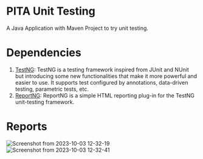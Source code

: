 # PITA Unit Testing
A Java Application with Maven Project to try unit testing.

# Dependencies
1. [TestNG](https://mvnrepository.com/artifact/org.testng/testng): TestNG is a testing framework inspired from JUnit and NUnit but introducing some new functionalities that make it more powerful and easier to use. It supports test configured by annotations, data-driven testing, parametric tests, etc.
2. [ReportNG](https://mvnrepository.com/artifact/org.uncommons/reportng):  ReportNG is a simple HTML reporting plug-in for the TestNG unit-testing framework.

# Reports
![Screenshot from 2023-10-03 12-32-19](https://github.com/MotasemZiad/Automation-Testing-Assignment-1/assets/52855540/eee50361-34bc-417d-84e5-615b1c11fbe3)
![Screenshot from 2023-10-03 12-32-41](https://github.com/MotasemZiad/Automation-Testing-Assignment-1/assets/52855540/788b3215-f912-479b-8037-4eeece414339)
